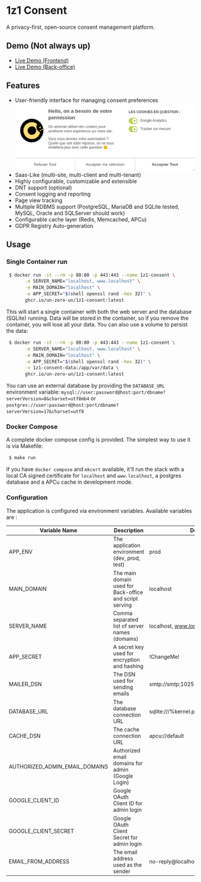 1z1 Consent
===========

A privacy-first, open-source consent management platform.

Demo (Not always up)
--------------------

 * [Live Demo (Frontend)](https://www.1z1-consent.un-zero-un.net)
 * [Live Demo (Back-office)](https://1z1-consent.un-zero-un.net/admin)

Features
--------
 * User-friendly interface for managing consent preferences 
   ![Screenshot](./tests/e2e/consent-dialog.spec.ts-snapshots/Consent-dialog-box-It-checks-trackers-manually-1-chromium-linux.png)
 * Saas-Like (multi-site, multi-client and multi-tenant)
 * Highly configurable, customizable and extensible
 * DNT support (optional)
 * Consent logging and reporting
 * Page view tracking
 * Multiple RDBMS support (PostgreSQL, MariaDB and SQLite tested, MySQL, Oracle and SQLServer should work)
 * Configurable cache layer (Redis, Memcached, APCu)
 * GDPR Registry Auto-generation

Usage
-----

### Single Container run

```bash
 $ docker run -it --rm -p 80:80 -p 443:443 --name 1z1-consent \
       -e SERVER_NAME="localhost, www.localhost" \
       -e MAIN_DOMAIN="localhost" \
       -e APP_SECRET="$(shell openssl rand -hex 32)" \
       ghcr.io/un-zero-un/1z1-consent:latest
```

This will start a single container with both the web server and the database (SQLite) running.
Data will be stored in the container, so if you remove the container, you will lose all your data.
You can also use a volume to persist the data:

```bash
 $ docker run -it --rm -p 80:80 -p 443:443 --name 1z1-consent \
       -e SERVER_NAME="localhost, www.localhost" \
       -e MAIN_DOMAIN="localhost" \
       -e APP_SECRET="$(shell openssl rand -hex 32)" \
       -v 1z1-consent-data:/app/var/data \
       ghcr.io/un-zero-un/1z1-consent:latest
```

You can use an external database by providing the `DATABASE_URL` environment variable:
`mysql://user:password@host:port/dbname?serverVersion=8&charset=utf8mb4` or 
`postgres://user:password@host:port/dbname?serverVersion=17&charset=utf8`

### Docker Compose

A complete docker compose config is provided. The simplest way to use it is via Makefile:

```bash
 $ make run
```

If you have `docker compose` and `mkcert` available, it'll run the stack with a local CA signed certificate for 
`localhost` and `www.localhost`, a postgres database and a APCu cache in development mode. 

### Configuration

The application is configured via environment variables. Available variables are :


| Variable Name                  | Description                                             | Default Value                                   |
|--------------------------------|---------------------------------------------------------|-------------------------------------------------|
| APP_ENV                        | The application environment (dev, prod, test)           | prod                                            |
| MAIN_DOMAIN                    | The main domain used for Back-office and script serving | localhost                                       |
| SERVER_NAME                    | Comma separated list of server names (domains)          | localhost, www.localhost                        |
| APP_SECRET                     | A secret key used for encryption and hashing            | !ChangeMe!                                      |
| MAILER_DSN                     | The DSN used for sending emails                         | smtp://smtp:1025                                |
| DATABASE_URL                   | The database connection URL                             | sqlite:///%kernel.project_dir%/var/data/data.db |
| CACHE_DSN                      | The cache connection URL                                | apcu://default                                  |
| AUTHORIZED_ADMIN_EMAIL_DOMAINS | Authorized email domains for admin (Google Login)       |                                                 |
| GOOGLE_CLIENT_ID               | Google OAuth Client ID for admin login                  |                                                 |
| GOOGLE_CLIENT_SECRET           | Google OAuth Client Secret for admin login              |                                                 |
| EMAIL_FROM_ADDRESS             | The email address used as the sender                    | no-reply@localhost                              |
